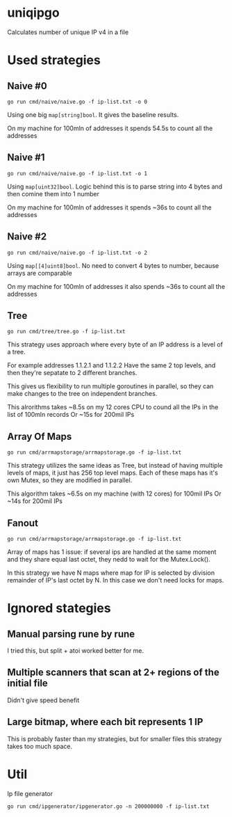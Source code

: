 # uniqipgo
Calculates number of unique IP v4 in a file

# Used strategies

## Naive #0
```go run cmd/naive/naive.go -f ip-list.txt -o 0```

Using one big `map[string]bool`. It gives the baseline results.

On my machine for 100mln of addresses it spends 54.5s to count all the addresses

## Naive #1
```go run cmd/naive/naive.go -f ip-list.txt -o 1```

Using `map[uint32]bool`. Logic behind this is to parse string into 4 bytes and then comine them into 1 number

On my machine for 100mln of addresses it spends ~36s to count all the addresses

## Naive #2
```go run cmd/naive/naive.go -f ip-list.txt -o 2```

Using `map[[4]uint8]bool`. No need to convert 4 bytes to number, because arrays are comparable

On my machine for 100mln of addresses it also spends ~36s to count all the addresses

## Tree
```go run cmd/tree/tree.go -f ip-list.txt```

This strategy uses approach where every byte of an IP address is a level of a tree.

For example addresses
1.1.2.1 and 1.1.2.2
Have the same 2 top levels, and then they're sepatate to 2 different branches.

This gives us flexibility to run multiple goroutines in parallel, so they can make changes to the tree on independent branches.

This alrorithms takes ~8.5s on my 12 cores CPU to cound all the IPs in the list of 100mln records
Or ~15s for 200mil IPs

## Array Of Maps
```go run cmd/arrmapstorage/arrmapstorage.go -f ip-list.txt```

This strategy utilizes the same ideas as Tree, but instead of having multiple levels of maps, it just has 256 top level maps. Each of these maps has it's own Mutex, so they are modified in parallel.

This algorithm takes ~6.5s on my machine (with 12 cores) for 100mil IPs
Or ~14s for 200mil IPs

## Fanout
```go run cmd/arrmapstorage/arrmapstorage.go -f ip-list.txt```

Array of maps has 1 issue: if several ips are handled at the same moment and they share equal last octet, they nedd to wait for the Mutex.Lock().

In this strategy we have N maps where map for IP is selected by division remainder of IP's last octet by N. In this case we don't need locks for maps.

# Ignored stategies

## Manual parsing rune by rune
I tried this, but split + atoi worked better for me.

## Multiple scanners that scan at 2+ regions of the initial file
Didn't give speed benefit

## Large bitmap, where each bit represents 1 IP
This is probably faster than my strategies, but for smaller files this strategy takes too much space.

# Util

Ip file generator
```
go run cmd/ipgenerator/ipgenerator.go -n 200000000 -f ip-list.txt
```
